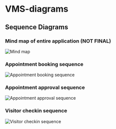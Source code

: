 # VMS-diagrams

## Sequence Diagrams

### Mind map of entire application (NOT FINAL)
![Mind map](http://www.plantuml.com/plantuml/png/7SqnZW8n30NGVa-n782ufvgEYWg9tYJMn5BiYUmV8MuFedhbsn8SM3R-Jkfrh2R_7PXv8Gf-bLtHrtEbH3qSuYZrC4hs9ZBHEVYjuwgWn-r-Rifxi2KP9oJ8r9lnB7Em_ufDl7tz0000)

### Appointment booking sequence
![Appointment booking sequence](http://www.plantuml.com/plantuml/png/7Sszhi8m34Vn_Jx5PM2aHenCtPYOaDZTncei4YUo_n7YxVcOpdP-Su0TevQ_dTfQHfB_3FGu4pa_fqsHnp92V6q6CKnhgnHiIQGZi_DBoqL1z-lja9GtvnfKEI1EIsiFjMr_EdBlJGtrE-Y5xGVEOkdJDm00)

### Appointment approval sequence
![Appointment approval sequence](http://www.plantuml.com/plantuml/png/7Osnpi8m30Rt_ob-1aPgnCZKZOa9YTqqLcCfSIBx2uYtfp3TJNTpW1sZbh-Tsb96alyCz3WJER-cLP77OuJuqWnYc9PMATYII4TcvxUMYuBkrziXAQ_EDQXoG9ouTszFjNL_EcxUr52_YLxOVijPB6ty0000)

### Visitor checkin sequence
![Visitor checkin sequence](http://www.plantuml.com/plantuml/png/7Osnpi8m30Rt_ob-1aPgnCZKZOa9YTqqLcCfSIBx2uYtfx3SRNTpW1sZbh-Tsb96alyCz3WJER-cLP77OuJuqWnYc9PMATYII4TcvxUMYuBkrziXAQ_EDQXoG9oU6ehc-zEnsGRklQcXVYkziFskirZQ_040)

